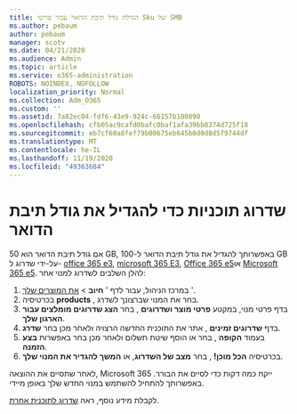 ```yaml
---
title: הגדלת גודל תיבת הדואר עבור פריטי Sku של SMB
ms.author: pebaum
author: pebaum
manager: scotv
ms.date: 04/21/2020
ms.audience: Admin
ms.topic: article
ms.service: o365-administration
ROBOTS: NOINDEX, NOFOLLOW
localization_priority: Normal
ms.collection: Adm_O365
ms.custom: ''
ms.assetid: 7a82ec04-fdf6-43e9-924c-66157b180890
ms.openlocfilehash: cfb05ac9cafd0bafc0baf1afa39bb8374d725f18
ms.sourcegitcommit: eb7cf60a8fef79b00675eb645b0d0d8d5f9744df
ms.translationtype: MT
ms.contentlocale: he-IL
ms.lasthandoff: 11/19/2020
ms.locfileid: "49363684"
---
```

# <a name="upgrade-plans-to-increase-mailbox-size"></a>שדרוג תוכניות כדי להגדיל את גודל תיבת הדואר

אם גודל תיבת הדואר הוא 50 GB, באפשרותך להגדיל את גודל תיבת הדואר ל-100 GB על-ידי שדרוג ל- [office 365 e3](https://www.microsoft.com/microsoft-365/enterprise/office-365-e3?rtc=1&activetab=pivot:overviewtab), [microsoft 365 E3](https://www.microsoft.com/microsoft-365/enterprise/e3?activetab=pivot%3aoverviewtab), [Office 365 e5](https://www.microsoft.com/microsoft-365/enterprise/office-365-e5?rtc=1&activetab=pivot%3aoverviewtab)או [Microsoft 365 e5](https://www.microsoft.com/microsoft-365/enterprise/e5?activetab=pivot%3aoverviewtab). להלן השלבים לשדרוג למנוי אחר:
  
1. במרכז הניהול, עבור לדף ' **חיוב**  >  [את המוצרים שלך](https://go.microsoft.com/fwlink/p/?linkid=842054) '.
2. בכרטיסיה **products** , בחר את המנוי שברצונך לשדרג.
3. בדף פרטי מנוי, במקטע **פרטי מוצר ושדרוגים** , בחר **הצג שדרוגים מומלצים עבור הארגון שלך**.
4. בדף **שדרוגים זמינים** , אתר את התוכנית החדשה הרצויה ולאחר מכן בחר **שדרג**.
5. בעמוד **הקופה** , בחר או הוסף שיטת תשלום ולאחר מכן בחר באפשרות **בצע הזמנה**.
6. בכרטיסיה **הכל מוכן!** , בחר **מצב של השדרוג**, או **המשך להגדיר את המנוי שלך**.

לאחר שתסיים את ההוצאה, Microsoft 365 ייקח כמה דקות כדי לסיים את הבורר. באפשרותך להתחיל להשתמש במנוי החדש שלך באופן מיידי.

לקבלת מידע נוסף, ראה [שדרוג לתוכנית אחרת](https://docs.microsoft.com/microsoft-365/commerce/subscriptions/upgrade-to-different-plan).
